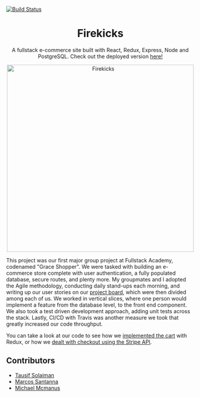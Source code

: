 [![Build Status](https://travis-ci.org/MikeMcmanus95/FireKicks.svg?branch=master)](https://travis-ci.org/MikeMcmanus95/FireKicks)

<h1 align="center">Firekicks</h1>
<p align="center">
  A fullstack e-commerce site built with React, Redux, Express, Node and PostgreSQL. Check out the deployed version <a href="https://fire-kicks.herokuapp.com">here!</a>
</p>
<p align="center">
  <img src="https://i.imgur.com/9YsgE1B.png" width="500" alt="Firekicks"/>
</p>

This project was our first major group project at Fullstack Academy, codenamed "Grace Shopper". We were tasked with building an e-commerce store complete with user authentication, a fully populated database, secure routes, and plenty more. My groupmates and I adopted the Agile methodology, conducting daily stand-ups each morning, and writing up our user stories on our <a href="https://github.com/YankeeStatium/FireKicks/projects" target="_blank" rel="noopener noreferrer">project board</a>, which were then divided among each of us. We worked in vertical slices, where one person would implement a feature from the database level, to the front end component. We also took a test driven development approach, adding unit tests across the stack. Lastly, CI/CD with Travis was another measure we took that greatly increased our code throughput.

You can take a look at our code to see how we <a href="https://github.com/MikeMcmanus95/FireKicks/blob/master/client/store/cart.js" target="_blank" rel="noopener noreferrer">implemented the cart</a> with Redux, or how we <a href="https://github.com/MikeMcmanus95/FireKicks/blob/master/client/components/Checkout.js" target="_blank" rel="noopener noreferrer">dealt with checkout using the Stripe API</a>.

## Contributors

- <a href="https://github.com/TauSolaiman" target="_blank" rel="noopener noreferrer">Tausif Solaiman</a>
- <a href="https://github.com/mcs2019" target="_blank" rel="noopener noreferrer">Marcos Santanna</a>
- <a href="https://github.com/MikeMcmanus95" target="_blank" rel="noopener noreferrer">Michael Mcmanus</a>
